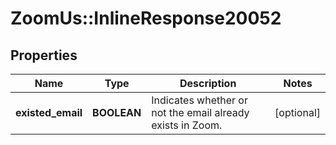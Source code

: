 # ZoomUs::InlineResponse20052

## Properties
Name | Type | Description | Notes
------------ | ------------- | ------------- | -------------
**existed_email** | **BOOLEAN** | Indicates whether or not the email already exists in Zoom. | [optional] 



